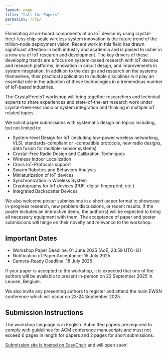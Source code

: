 ```yaml
---
layout: page
title: "Call for Papers"
permalink: /cfp/
---
```


Eliminating all on-board components of an IoT device by using crystal-free/-less chip-scale wireless system innovation is the future trend of the trillion-node deployment vision. Recent work in this field has drawn significant attention in both industry and academia and is poised to usher in a new era of IoT research and development. The key drivers of these developing trends are a focus on system-based research with IoT devices and research platforms, innovation in circuit design, and improvements in system integration. In addition to the design and research on the systems themselves, their practical application to multiple disciplines will play an essential role in the adoption of these technologies in a tremendous number of IoT-based industries.

The CrystalFreeIoT workshop will bring together researchers and technical experts to share experiences and state-of-the-art research work under crystal-free/-less radio or system integration and thinking in multiple IoT related topics.

We solicit paper submissions with systematic design on topics including, but not limited to:

* System-level Design for IoT (including low-power wireless networking, VLSI, standards-compliant or -compatible protocols, new radio designs, data fusion for multiple-sensor systems)
* Crystal-Free Radio Design and Calibration Techniques
* Wireless Indoor Localization
* Cross IoT-Protocols support
* Swarm Robotics and Behaviors Analysis
* Miniaturization of IoT devices
* Synchronization in Wireless System
* Cryptography for IoT devices (PUF, digital fingerprint, etc.)
* Integrated Backscatter Devices

We also welcome poster submissions in a short-paper format to showcase in-progress research, new problem discussions, or recent results.
If the poster includes an interactive demo, the author(s) will be expected to bring all necessary equipment with them.
The acceptance of paper and poster submissions will hinge on their novelty and relevance to the workshop.


## Important Dates

* Workshop Paper Deadline: 01 June 2025 (AoE, 23:59 UTC-12)
* Notification of Paper Acceptance: 15 July 2025
* Camera-Ready Deadline: 18 July 2025


If your paper is accepted to the workshop, it is expected that one of the authors will be available to present in-person on 22 September 2025 in Leuven, Belgium.

We also invite any presenting authors to register and attend the main EWSN conference which will occur on 23-24 September 2025.

## Submission Instructions

The workshop language is in English. Submitted papers are required to comply with guidelines for ACM conference manuscripts and must not exceed 6 pages in length for papers and 2 pages for short submissions.

[Submission site is hosted on EasyChair](https://easychair.org/conferences?conf=crystalfreeiot2025) and will open soon!

